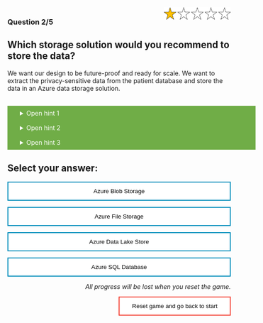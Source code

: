<style>
.button  {
  color: white;
  width: 100%;
  padding: 8px 28px;
  background-color: #70AD47;
  transition-duration: 0.4s;
}
.button:hover  {
  background-color: #507E32;
  color: white; 
}
.answerbutton  {
  border: none;
  color: black;
  width: 100%;
  padding: 12px 28px;
  background-color: white;
  border: 2px solid #008CBA;
  transition-duration: 0.4s;
}
.answerbutton:hover  {
  background-color: #008CBA;
  color: white; 
  border: 2px solid #008CBA;
}
.resetbutton  {
  border: none;
  color: black;
  float: right;
  padding: 12px 28px;
  background-color: white;
  border: 2px solid #f44336;
  transition-duration: 0.4s;
}
.resetbutton:hover  {
  background-color: #f44336;
  color: white; 
  border: 2px solid #f44336;
}
</style>

<img style="float: right;width:30%;" src="./media/1-points.png">

### Question 2/5

## Which storage solution would you recommend to store the data?

We want our design to be future-proof and ready for scale. We want to extract the privacy-sensitive data from the patient database and store the data in an Azure data storage solution. 

<br>
<details>
<summary class = "button">Open hint 1</summary>
The data scientists will work with the data in the storage solution. They are used to working with CSV files.
</details>

<details>
<summary class = "button">Open hint 2</summary>
Because we work with privacy-sensitive medical data, we want to use a data storage solution that allows us to give someone access only to a specific file or folder.
</details>

<details>
<summary class = "button">Open hint 3</summary>
Our data scientists have no experience with SQL. They want to receive the raw data as CSV files.
</details>

## Select your answer:

<button class="answerbutton" onclick="window.location.href='03B';">Azure Blob Storage</button>

<button class="answerbutton" onclick="window.location.href='03B';">Azure File Storage</button>

<button class="answerbutton" onclick="window.location.href='03A';">Azure Data Lake Store</button>

<button class="answerbutton" onclick="window.location.href='03B';">Azure SQL Database</button>

<p style="text-align:right;"><i>All progress will be lost when you reset the game.</i></p>

<button class="resetbutton" onclick="window.location.href='../start-01-data';">Reset game and go back to start</button>


